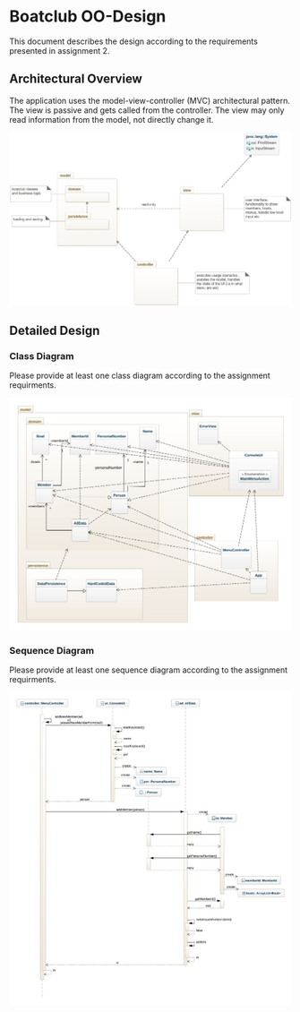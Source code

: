 # Boatclub OO-Design
This document describes the design according to the requirements presented in assignment 2.

## Architectural Overview
The application uses the model-view-controller (MVC) architectural pattern. The view is passive and gets called from the controller. The view may only read information from the model, not directly change it.

![class diagram](img/package_diagram.jpg)

## Detailed Design
### Class Diagram
Please provide at least one class diagram according to the assignment requirments.

![class diagram](img/class-diagram-new.jpeg)
### Sequence Diagram
Please provide at least one sequence diagram according to the assignment requirments.

![class diagram](img/sequence-diagram-new.jpeg)
